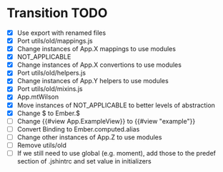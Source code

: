 # Transition TODO

* [X] Use export with renamed files
* [X] Port utils/old/mappings.js
* [X] Change instances of App.X mappings to use modules
* [X] NOT_APPLICABLE
* [X] Change instances of App.X convertions to use modules
* [X] Port utils/old/helpers.js
* [X] Change instances of App.Y helpers to use modules
* [X] Port utils/old/mixins.js
* [X] App.mtWilson
* [X] Move instances of NOT_APPLICABLE to better levels of abstraction
* [X] Change $ to Ember.$
* [ ] Change {{#view App.ExampleView}} to {{#view "example"}}
* [ ] Convert Binding to Ember.computed.alias
* [ ] Change other instances of App.Z to use modules
* [ ] Remove utils/old
* [ ] If we still need to use global (e.g. moment), add those to the predef section of .jshintrc and set value in initializers

